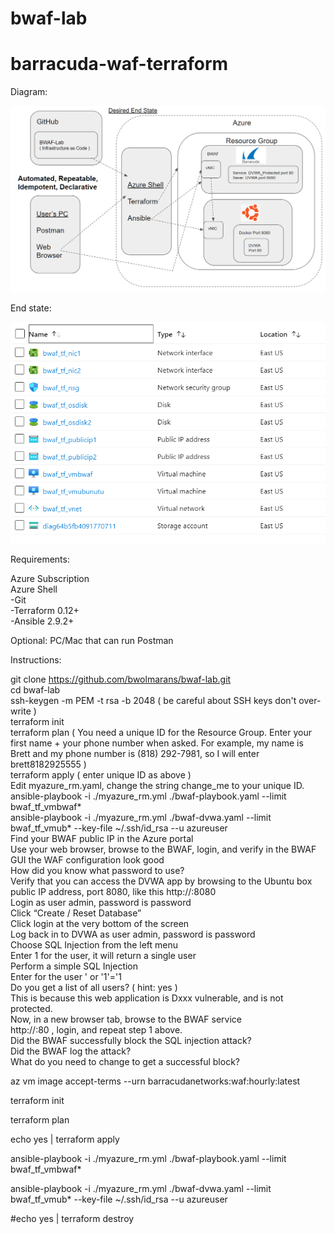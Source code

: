 # bwaf-lab

# barracuda-waf-terraform

Diagram:

![Test Image 3](https://github.com/bwolmarans/bwaf-lab/blob/master/rrrr.png)

End state:

![Test Image 4](https://github.com/bwolmarans/bwaf-lab/blob/master/resources_list.png)

Requirements:

Azure Subscription  
Azure Shell  
-Git  
-Terraform 0.12+  
-Ansible 2.9.2+  
  
Optional: PC/Mac that can run Postman  
  
Instructions:  
  
git clone https://github.com/bwolmarans/bwaf-lab.git  
cd bwaf-lab  
ssh-keygen -m PEM -t rsa -b 2048 ( be careful about SSH keys don't over-write )  
terraform init  
terraform plan ( You need a unique ID for the Resource Group. Enter your first name + your phone number when asked. For example, my name is Brett and my phone number is (818) 292-7981, so I will enter brett8182925555 )  
terraform apply ( enter unique ID as above )  
Edit myazure_rm.yaml, change the string change_me to your unique ID.  
ansible-playbook -i ./myazure_rm.yml ./bwaf-playbook.yaml --limit bwaf_tf_vmbwaf*  
ansible-playbook -i ./myazure_rm.yml ./bwaf-dvwa.yaml --limit bwaf_tf_vmub* --key-file ~/.ssh/id_rsa --u azureuser  
Find your BWAF public IP in the Azure portal  
Use your web browser, browse to the BWAF, login, and verify in the BWAF GUI the WAF configuration look good  
How did you know what password to use?  
Verify that you can access the DVWA app by browsing to the Ubuntu box public IP address, port 8080, like this http://<Ubuntu public ip>:8080  
Login as user admin, password is password  
Click “Create / Reset Database”  
Click login at the very bottom of the screen  
Log back in to DVWA as user admin, password is password  
Choose SQL Injection from the left menu  
Enter 1 for the user, it will return a single user  
Perform a simple SQL Injection  
Enter for the user ' or '1'='1  
Do you get a list of all users? ( hint: yes )  
This is because this web application is Dxxx vulnerable, and is not protected.  
Now, in a new browser tab, browse to the BWAF service  
http://<bwaf public ip>:80 , login, and repeat step 1 above.  
Did the BWAF successfully block the SQL injection attack?  
Did the BWAF log the attack?  
What do you need to change to get a successful block?  









az vm image accept-terms --urn barracudanetworks:waf:hourly:latest

terraform init

terraform plan

echo yes | terraform apply

ansible-playbook -i ./myazure_rm.yml ./bwaf-playbook.yaml --limit bwaf_tf_vmbwaf*

ansible-playbook -i ./myazure_rm.yml ./bwaf-dvwa.yaml --limit bwaf_tf_vmub* --key-file ~/.ssh/id_rsa --u azureuser


#echo yes | terraform destroy
